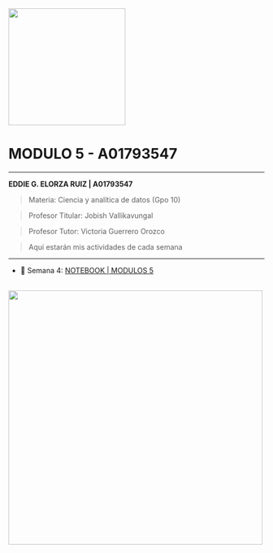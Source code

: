 <img src="https://static.wikia.nocookie.net/tecdemonterrey/images/1/1b/Logo_Tec_azul.png/revision/latest?cb=20190219041656&path-prefix=es" width="230" bg-color="FFFFFF" />

# MODULO 5 - A01793547
----
**EDDIE G. ELORZA RUIZ | A01793547**

>Materia: Ciencia y analítica de datos (Gpo 10)

>Profesor Titular: Jobish Vallikavungal

>Profesor Tutor: Victoria Guerrero Orozco

 > Aqui estarán mis actividades de cada semana

----
* 📁 Semana 4:
[NOTEBOOK | MODULOS 5](https://github.com/PosgradoMNA/actividades-de-aprendizaje-eddieelorza/blob/main/IBM-Data-Analysis-with-Python/Modulo_3/Notebook_Modulo_5.ipynb)
<br>

<img src="./Graded Review Questions 4.png" width="500" />
